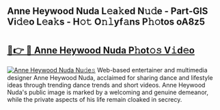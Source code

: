 ## Anne Heywood Nuda L𝚎a𝚔ed N𝚞𝚍e - Part-GlS Vi𝚍𝚎o L𝚎a𝚔s - H𝚘𝚝 O𝚗𝚕yf𝚊ns P𝚑𝚘tos oA8z5

# <h2><a href="http://kfan23g.oniu.top/?m=Anne+Heywood+Nuda">🔗👉 🔴 Anne Heywood Nuda P𝚑ot𝚘𝚜 V𝚒d𝚎o</a></h2>

[![Anne Heywood Nuda Nu𝚍e𝚜](https://i.imgur.com/0qMVB7G.gif)](http://kfan23g.oniu.top/?m=Anne+Heywood+Nuda)
Web-based entertainer and multimedia designer Anne Heywood Nuda, acclaimed for sharing dance and lifestyle ideas through trending dance trends and short videos. Anne Heywood Nuda's public image is marked by a welcoming and genuine demeanor, while the private aspects of his life remain cloaked in secrecy.  
